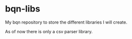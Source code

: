 # bqn-libs
My bqn repository to store the different libraries I will create.

As of now there is only a csv parser library. 
